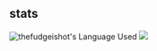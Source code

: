 ## stats
<!--
![thefudgeishot's Github Stats](https://github-readme-stats.vercel.app/api?username=thefudgeishot&show_icons=true&theme=radical&count_private=true)
-->
![thefudgeishot's Language Used](https://github-readme-stats.vercel.app/api/top-langs/?username=thefudgeishot&show_icons=true&theme=radical&count_private=true&layout=compact)
![](https://hit.yhype.me/github/profile?user_id=33798627)

<!--
**thefudgeishot/thefudgeishot** is a ✨ _special_ ✨ repository because its `README.md` (this file) appears on your GitHub profile.
